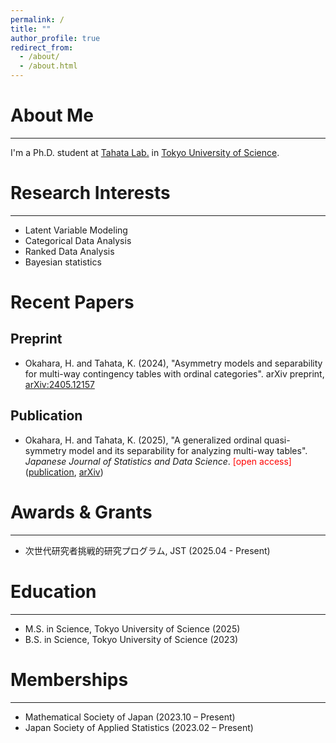 ```yaml
---
permalink: /
title: ""
author_profile: true
redirect_from: 
  - /about/
  - /about.html
---
```


# About Me
---
I'm a Ph.D. student at [Tahata Lab.](https://tahata-lab.is.noda.tus.ac.jp/) in [Tokyo University of Science](https://www.tus.ac.jp/en/grad/riko/).


# Research Interests
---
- Latent Variable Modeling
- Categorical Data Analysis
- Ranked Data Analysis
- Bayesian statistics


# Recent Papers  
## Preprint  
- Okahara, H. and Tahata, K. (2024), "Asymmetry models and separability for multi-way contingency tables with ordinal categories". arXiv preprint, [arXiv:2405.12157](https://arxiv.org/abs/2405.12157)

## Publication  
- Okahara, H. and Tahata, K. (2025), "A generalized ordinal quasi-symmetry model and its separability for analyzing multi-way tables". *Japanese Journal of Statistics and Data Science*. <span style="color: red;">[open access]</span> ([publication](https://link.springer.com/article/10.1007/s42081-024-00289-4), [arXiv](https://arxiv.org/abs/2405.04193))


# Awards & Grants
---
- 次世代研究者挑戦的研究プログラム, JST (2025.04 - Present)


# Education
---
- M.S. in Science, Tokyo University of Science (2025)
- B.S. in Science, Tokyo University of Science (2023)


# Memberships
---
- Mathematical Society of Japan (2023.10 – Present)
- Japan Society of Applied Statistics (2023.02 – Present)
